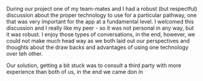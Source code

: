 During our project one of my team-mates and I had a robust (but respectful) discussion about the proper technology to use for a particular pathway, one that was very important for the app at a fundamental level. I welcomed this discussion and I really like my peer - so it was not personal in any way, but it was robust. I enjoy those types of conversations, in the end, however, we could not make much head way as we both laid out our perspectives and thoughts about the draw backs and advantages of using one technology over teh other. 

Our solution, getting a bit stuck was to consult a third party with more experience than both of us, in the end we came don in 